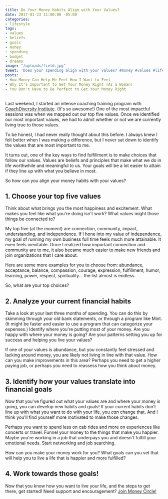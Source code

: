 ```yaml
---
title: Do Your Money Habits Align with Your Values?
date: 2017-01-23 11:00:00 -05:00
categories:
- lifestyle
tags:
- values
- beliefs
- goals
- money
- spending
- budget
- dreams
image: "/uploads/field.jpg"
tweet: 'Does your spending align with your values? #money #values #life'
posts:
- How Money Can Help Me Feel How I Want to Feel
- Why It's Important to Get Your Money Right (As a Woman)
- You Don't Have to Be Perfect to Get Your Money Right
---
```


Last weekend, I started an intense coaching training program with [CoachDiversity Institute](http://coachdiversity.com/). (It's so awesome!) One of the most impactful sessions was when we mapped out our top five values. Once we identified our most important values, we had to admit whether or not we are currently living true to those values. 

To be honest, I had never really thought about this before. I always knew I felt better when I was making a difference, but I never sat down to identify the values that are most important to me.

It turns out, one of the key ways to find fulfillment is to make choices that follow our values. Values are beliefs and principles that make what we do in life worthwhile and meaningful to us. Your goals will be a lot easier to attain if they line up with what you believe in most.

So how can you align your money habits with your values?

## 1. Choose your top five values

Think about what brings you the most happiness and excitement. What makes you feel like what you're doing isn't work? What values might those things be connected to?

My top five (at the moment) are connection, community, impact, understanding, and independence. If I hone into my value of independence, my goal of running my own business full time feels much more attainable. It even feels inevitable. Once I realized how important connection and community are to me, it also became much easier to make new friends and join organizations that I care about.

Here are some more examples for you to choose from: abundance, acceptance, balance, compassion, courage, expression, fulfillment, humor, learning, power, respect, spirituality... the list almost is endless.

So, what are your top choices?

## 2. Analyze your current financial habits

Take a look at your last three months of spending. You can do this by skimming through your old bank statements, or through a program like Mint. (It might be faster and easier to use a program that can categorize your expenses.) Identify where you're putting most of your money. Are you happy with where your money is going? Are your patterns setting you up for success and helping you live your values?

If one of your values is abundance, but you constantly feel stressed and lacking around money, you are likely not living in line with that value. How can you make improvements in this area? Perhaps you need to get a higher paying job, or perhaps you need to reassess how you think about money.

## 3. Identify how your values translate into financial goals

Now that you've figured out what your values are and where your money is going, you can develop new habits and goals! If your current habits don't line up with what you want to do with your life, you *can* change that. And I think you'll find yourself more motivated to make those changes.

Perhaps you want to spend less on cab rides and more on experiences like concerts or travel.  Funnel your money to the things that make you happier. Maybe you're working in a job that underpays you and doesn't fulfill your emotional needs. Start networking and job searching.

How can you make your money work for you? What goals can you set that will help you to live a life that is happier and more fulfilled?

## 4. Work towards those goals!

Now that you know how you want to live your life, and the steps to get there, get started! Need support and encouragement? [Join Money Circle!](https://www.maggiegermano.com/moneycircle/)